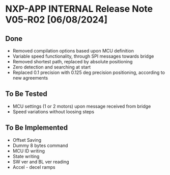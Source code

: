 # NXP-APP INTERNAL Release Note V05-R02 [06/08/2024]

## Done

- Removed compilation options based upon MCU definition
- Variable speed functionality, through SPI messages towards bridge
- Removed shortest path, replaced by absolute positioning
- Zero detection and searching at start
- Replaced 0.1 precision with 0.125 deg precision positioning, according to new agreements

## To Be Tested

- MCU settings (1 or 2 motors) upon message received from bridge
- Speed variations without loosing steps

## To Be Implemented

- Offset Saving
- Dummy 8 bytes command
- MCU ID writing
- State writing
- SW ver and BL ver reading
- Accel - decel ramps
